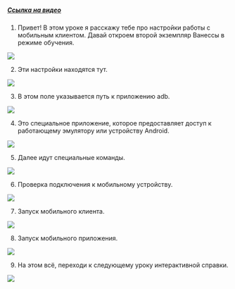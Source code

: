 ﻿##### [Ссылка на видео](https://youtu.be/TRck8YURkDQ)

001. Привет! В этом уроке я расскажу тебе про настройки работы с мобильным клиентом. Давай откроем второй экземпляр Ванессы в режиме обучения.

![](https://vanessa-files.do.bit-erp.ru/Doc/1.2.040.1/MD/Глава02/images/000_ЗакладкаСервисНастройкиКлиентовТестированияМобильныйКлиент.png)

002. Эти настройки находятся тут.

![](https://vanessa-files.do.bit-erp.ru/Doc/1.2.040.1/MD/Глава02/images/009_ЗакладкаСервисНастройкиКлиентовТестированияМобильныйКлиент.png)

003. В этом поле указывается путь к приложению adb.

![](https://vanessa-files.do.bit-erp.ru/Doc/1.2.040.1/MD/Глава02/images/014_ЗакладкаСервисНастройкиКлиентовТестированияМобильныйКлиент.png)

004. Это специальное приложение, которое предоставляет доступ к работающему эмулятору или устройству Android.

![](https://vanessa-files.do.bit-erp.ru/Doc/1.2.040.1/MD/Глава02/images/017_ЗакладкаСервисНастройкиКлиентовТестированияМобильныйКлиент.png)

005. Далее идут специальные команды.

![](https://vanessa-files.do.bit-erp.ru/Doc/1.2.040.1/MD/Глава02/images/018_ЗакладкаСервисНастройкиКлиентовТестированияМобильныйКлиент.png)

006. Проверка подключения к мобильному устройству.

![](https://vanessa-files.do.bit-erp.ru/Doc/1.2.040.1/MD/Глава02/images/021_ЗакладкаСервисНастройкиКлиентовТестированияМобильныйКлиент.png)

007. Запуск мобильного клиента.

![](https://vanessa-files.do.bit-erp.ru/Doc/1.2.040.1/MD/Глава02/images/026_ЗакладкаСервисНастройкиКлиентовТестированияМобильныйКлиент.png)

008. Запуск мобильного приложения.

![](https://vanessa-files.do.bit-erp.ru/Doc/1.2.040.1/MD/Глава02/images/031_ЗакладкаСервисНастройкиКлиентовТестированияМобильныйКлиент.png)

009. На этом всё, переходи к следующему уроку интерактивной справки.

![](https://vanessa-files.do.bit-erp.ru/Doc/1.2.040.1/MD/Глава02/images/034_ЗакладкаСервисНастройкиКлиентовТестированияМобильныйКлиент.png)
